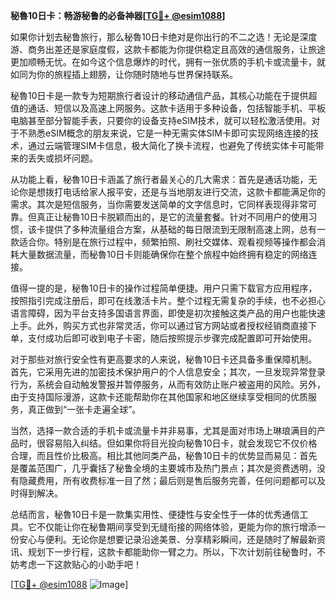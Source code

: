 **秘魯10日卡：畅游秘鲁的必备神器[[TG💪+ @esim1088](https://t.me/s/esim1088)]**

如果你计划去秘鲁旅行，那么秘魯10日卡绝对是你出行的不二之选！无论是深度游、商务出差还是家庭度假，这款卡都能为你提供稳定且高效的通信服务，让旅途更加顺畅无忧。在如今这个信息爆炸的时代，拥有一张优质的手机卡或流量卡，就如同为你的旅程插上翅膀，让你随时随地与世界保持联系。

秘魯10日卡是一款专为短期旅行者设计的移动通信产品，其核心功能在于提供超值的通话、短信以及高速上网服务。这款卡适用于多种设备，包括智能手机、平板电脑甚至部分智能手表，只要你的设备支持eSIM技术，就可以轻松激活使用。对于不熟悉eSIM概念的朋友来说，它是一种无需实体SIM卡即可实现网络连接的技术，通过云端管理SIM卡信息，极大简化了换卡流程，也避免了传统实体卡可能带来的丢失或损坏问题。

从功能上看，秘魯10日卡涵盖了旅行者最关心的几大需求：首先是通话功能，无论你是想拨打电话给家人报平安，还是与当地朋友进行交流，这款卡都能满足你的需求。其次是短信服务，当你需要发送简单的文字信息时，它同样表现得非常可靠。但真正让秘魯10日卡脱颖而出的，是它的流量套餐。针对不同用户的使用习惯，该卡提供了多种流量组合方案，从基础的每日限流到无限制高速上网，总有一款适合你。特别是在旅行过程中，频繁拍照、刷社交媒体、观看视频等操作都会消耗大量数据流量，而秘魯10日卡则能确保你在整个旅程中始终拥有稳定的网络连接。

值得一提的是，秘魯10日卡的操作过程简单便捷。用户只需下载官方应用程序，按照指引完成注册后，即可在线激活卡片。整个过程无需复杂的手续，也不必担心语言障碍，因为平台支持多国语言界面，即使是初次接触这类产品的用户也能快速上手。此外，购买方式也非常灵活，你可以通过官方网站或者授权经销商直接下单，支付成功后即可收到电子卡密，随后按照提示步骤完成配置即可开始使用。

对于那些对旅行安全性有更高要求的人来说，秘魯10日卡还具备多重保障机制。首先，它采用先进的加密技术保护用户的个人信息安全；其次，一旦发现异常登录行为，系统会自动触发警报并暂停服务，从而有效防止账户被盗用的风险。另外，由于支持国际漫游，这款卡还能帮助你在其他国家和地区继续享受相同的优质服务，真正做到“一张卡走遍全球”。

当然，选择一款合适的手机卡或流量卡并非易事，尤其是面对市场上琳琅满目的产品时，很容易陷入纠结。但如果你将目光投向秘魯10日卡，就会发现它不仅价格合理，而且性价比极高。相比其他同类产品，秘魯10日卡的优势显而易见：首先是覆盖范围广，几乎囊括了秘鲁全境的主要城市及热门景点；其次是资费透明，没有隐藏费用，所有收费标准一目了然；最后则是售后服务完善，任何问题都可以及时得到解决。

总结而言，秘魯10日卡是一款集实用性、便捷性与安全性于一体的优秀通信工具。它不仅能让你在秘鲁期间享受到无缝衔接的网络体验，更能为你的旅行增添一份安心与便利。无论你是想要记录沿途美景、分享精彩瞬间，还是随时了解最新资讯、规划下一步行程，这款卡都能助你一臂之力。所以，下次计划前往秘鲁时，不妨考虑一下这款贴心的小助手吧！

[[TG💪+ @esim1088](https://t.me/s/esim1088) ![Image](https://i.postimg.cc/4NQfJmqS/Snipaste-2025-05-13-00-14-12.png)]